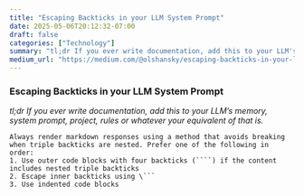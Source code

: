 ```yaml
---
title: "Escaping Backticks in your LLM System Prompt"
date: 2025-05-06T20:12:32-07:00
draft: false
categories: ["Technology"]
summary: "tl;dr If you ever write documentation, add this to your LLM's memory, system prompt, project, rules or whatever your equivalent of that is."
medium_url: "https://medium.com/@olshansky/escaping-backticks-in-your-llm-system-prompt-6507a25b7bc8"
---
```


### Escaping Backticks in your LLM System Prompt

_tl;dr If you ever write documentation, add this to your LLM’s memory, system prompt, project, rules or whatever your equivalent of that is._

`````
Always render markdown responses using a method that avoids breaking when triple backticks are nested. Prefer one of the following in order:
1. Use outer code blocks with four backticks (````) if the content includes nested triple backticks
2. Escape inner backticks using \```
3. Use indented code blocks
`````
